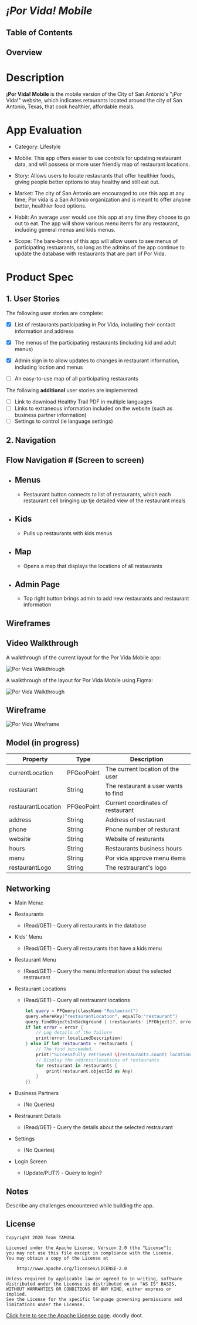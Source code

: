 # *¡Por Vida! Mobile*

## Table of Contents

## Overview

# Description #

**¡Por Vida! Mobile** is the mobile version of the City of San Antonio's "¡Por Vida!" website, which indicates retaurants located around the city of San Antonio, Texas, that cook healthier, affordable meals.

# App Evaluation #

- Category: Lifestyle

- Mobile: This app offers easier to use controls for updating restaurant data, and will possess or more user friendly map of restaurant locations.

- Story: Allows users to locate restaurants that offer healthier foods, giving people better options to stay healthy and still eat out.

- Market: The city of San Antonio are encouraged to use this app at any time; Por vida is a San Antonio organization and is meant to offer anyone better, healthier food options.

- Habit: An average user would use this app at any time they choose to go out to eat. The app will show various menu items for any restaurant, including general menus and kids menus.

- Scope: The bare-bones of this app will allow users to see menus of participating restuarants, so long as the admins of the app continue to update the database with restaurants that are part of Por Vida.


# Product Spec

## 1. User Stories

The following user stories are complete:

- [x] List of restaurants participating in Por Vida, including their contact information and address
- [x] The menus of the participating restaurants (including kid and adult menus)
- [x] Admin sign in to allow updates to changes in restaurant information, including loction and menus
- [ ] An easy-to-use map of all participating restaurants


The following **additional** user stories are implemented:
- [ ] Link to download Healthy Trail PDF in multiple languages
- [ ] Links to extraneous information included on the website (such as business partner information)
- [ ] Settings to control (ie language settings)

## 2. Navigation

## Flow Navigation # (Screen to screen)

- ## Menus ##
   - Restaurant button connects to list of restaurants, which each restaurant cell bringing up tje detailed view of the restaurant meals
- ## Kids ##
   - Pulls up restaurants with kids menus
- ## Map ##
   - Opens a map that displays the locations of all restaurants
- ## Admin Page ##
   - Top right button brings admin to add new restaurants and restaurant information
   
## Wireframes

## Video Walkthrough

A walkthrough of the current layout for the Por Vida Mobile app:

<img src='https://raw.githubusercontent.com/TempSchoolAcct/TotallyRealMathSolutions/master/test.gif' title='Por Vida Walkthrough' width='' alt='Por Vida Walkthrough' />

A walkthrough of the layout for Por Vida Mobile using Figma:

<img src='https://recordit.co/ljDTeQkJDs.gif' title='Por Vida Walkthrough' width='' alt='Por Vida Walkthrough' />



## Wireframe
<img src='https://i.imgur.com/xeRksFY.png' title='Por Vida Wireframe' width='' alt='Por Vida Wireframe' />

## Model (in progress)
| Property | Type | Description |
|----------|------|-------------|
| currentLocation | PFGeoPoint | The current location of the user |
| restaurant | String | The restaurant a user wants to find |
|restaurantLocation |PFGeoPoint|Current coordinates of restaurant|
|address|String| Address of restaurant
|phone|String| Phone number of resturant
|website|String| Website of resturants
|hours|String| Restaurants business hours|
|menu|String| Por vida approve menu items
|restaurantLogo|String| The restraurant's logo|

## Networking

* Main Menu:

* Restaurants
    * (Read/GET) - Query all restaurants in the database

* Kids' Menu
    * (Read/GET) - Query all restaurants that have a kids menu

* Restaurant Menu
    * (Read/GET) - Query the menu information about the selected restraurant

* Restaurant Locations
    * (Read/GET) - Query all restraurant locations
    ```swift
        let query = PFQuery(className:"Restaurant")
        query.whereKey("restaurantLocation", equalTo:"restaurant")
        query.findObjectsInBackground { (restaurants: [PFObject]?, error: Error?) in
        if let error = error {
            // Log details of the failure
            print(error.localizedDescription)
        } else if let restaurants = restaurants {
            // The find succeeded.
            print("Successfully retrieved \(restaurants.count) locations.")
            // Display the address/locations of restaurants
            for restaurant in restaurants {
                print(restaurant.objectId as Any)
            }
        }}
    ```
    
* Business Partners
    * (No Queries)

* Restraurant Details
    * (Read/GET) - Query the details about the selected restraurant

* Settings
    * (No Queries)

* Login Screen
    * (Update/PUT?) - Query to login?



## Notes

Describe any challenges encountered while building the app.

## License 



    Copyright 2020 Team TAMUSA

    Licensed under the Apache License, Version 2.0 (the "License");
    you may not use this file except in compliance with the License.
    You may obtain a copy of the License at

        http://www.apache.org/licenses/LICENSE-2.0

    Unless required by applicable law or agreed to in writing, software
    distributed under the License is distributed on an "AS IS" BASIS,
    WITHOUT WARRANTIES OR CONDITIONS OF ANY KIND, either express or implied.
    See the License for the specific language governing permissions and
    limitations under the License.

[Click here to see the Apache License page](https://www.apache.org/licenses/LICENSE-2.0). doodly doot. 
